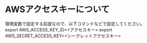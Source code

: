 # AWSアクセスキーについて
環境変数で設定する前提なので、以下コマンドなどで設定してください。
export AWS_ACCESS_KEY_ID=<アクセスキー>
export AWS_SECRET_ACCESS_KEY=<シークレットアクセスキー>
